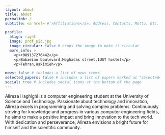 ```yaml
---
layout: about
title: about
permalink: /
subtitle: <a href='#'>Affiliations</a>. Address. Contacts. Motto. Etc.

profile:
  align: right
  image: prof_pic.jpg
  image_circular: false # crops the image to make it circular
  more_info: >
    <p>+989137276442</p>
    <p>Babaeian boulevard,Moghadas street,IUST hostel</p>
    <p>Tehran,Hakimieh</p>

news: false # includes a list of news items
selected_papers: false # includes a list of papers marked as "selected={true}"
social: true # includes social icons at the bottom of the page
---
```



Alireza Haghighi is a computer engineering student at the University of Science and Technology. Passionate about technology and innovation, Alireza excels in programming and solving complex problems. Continuously striving for knowledge and progress in various computer engineering fields, he aims to make a positive impact and bring innovation to the tech world. With dedication and perseverance, Alireza envisions a bright future for himself and the scientific community.
